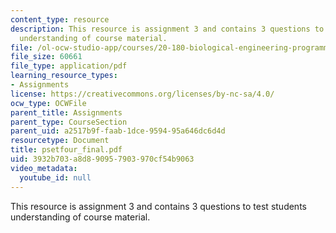 ```yaml
---
content_type: resource
description: This resource is assignment 3 and contains 3 questions to test students
  understanding of course material.
file: /ol-ocw-studio-app/courses/20-180-biological-engineering-programming-spring-2006/3932b703a8d890957903970cf54b9063_psetfour_final.pdf
file_size: 60661
file_type: application/pdf
learning_resource_types:
- Assignments
license: https://creativecommons.org/licenses/by-nc-sa/4.0/
ocw_type: OCWFile
parent_title: Assignments
parent_type: CourseSection
parent_uid: a2517b9f-faab-1dce-9594-95a646dc6d4d
resourcetype: Document
title: psetfour_final.pdf
uid: 3932b703-a8d8-9095-7903-970cf54b9063
video_metadata:
  youtube_id: null
---
```

This resource is assignment 3 and contains 3 questions to test students understanding of course material.